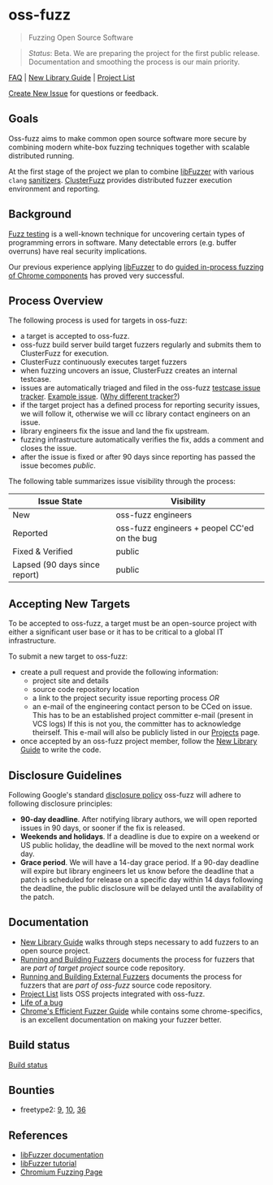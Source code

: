 # oss-fuzz 

> Fuzzing Open Source Software

> *Status*: Beta. We are preparing the project for the first public release. Documentation and smoothing the process is our main priority.

[FAQ](docs/faq.md) | 
[New Library Guide](docs/new_library.md) 
| [Project List](docs/projects.md)


[Create New Issue](https://github.com/google/oss-fuzz/issues/new) for questions or feedback.

## Goals

Oss-fuzz aims to make common open source software more secure by
combining modern white-box fuzzing techniques together with scalable
distributed running.

At the first stage of the project we plan to combine
[libFuzzer](http://llvm.org/docs/LibFuzzer.html) with various `clang`
[sanitizers](https://github.com/google/sanitizers).
[ClusterFuzz](https://blog.chromium.org/2012/04/fuzzing-for-security.html)
provides distributed fuzzer execution environment and reporting.

## Background

[Fuzz testing](https://en.wikipedia.org/wiki/Fuzz_testing) is a well-known
technique for uncovering certain types of programming errors in software.
Many detectable errors (e.g. buffer overruns) have real security
implications.

Our previous experience applying [libFuzzer](http://llvm.org/docs/LibFuzzer.html)
to do [guided in-process fuzzing of Chrome components](https://security.googleblog.com/2016/08/guided-in-process-fuzzing-of-chrome.html)
has proved very successful.


## Process Overview

The following process is used for targets in oss-fuzz:

- a target is accepted to oss-fuzz.
- oss-fuzz build server build target fuzzers  regularly and submits them to
  ClusterFuzz for execution.
- ClusterFuzz continuously executes target fuzzers
- when fuzzing uncovers an issue, ClusterFuzz creates an internal testcase.
- issues are automatically triaged and filed in the oss-fuzz [testcase issue
  tracker](https://bugs.chromium.org/p/oss-fuzz/issues/list). 
  [Example issue](https://bugs.chromium.org/p/oss-fuzz/issues/detail?id=9).
  ([Why different tracker?](docs/faq.md#why-do-you-use-a-different-issue-tracker-for-testcases))
- if the target project has a defined process for reporting security issues,
  we will follow it, otherwise we will cc library contact engineers on an issue.
- library engineers fix the issue and land the fix upstream.
- fuzzing infrastructure automatically verifies the fix, adds a comment and
  closes the issue.
- after the issue is fixed or after 90 days since reporting has passed the issue
  becomes *public*.

The following table summarizes issue visibility through the process:

| Issue State    | Visibility |
|----------|------------|
| New      | oss-fuzz engineers |
| Reported | oss-fuzz engineers + peopel CC'ed on the bug |
| Fixed & Verified | public |
| Lapsed (90 days since report) | public |

## Accepting New Targets

To be accepted to oss-fuzz, a target must be an open-source project with either
a significant user base or it has to be critical to a global IT infrastructure.

To submit a new target to oss-fuzz:
- create a pull request and provide the following information:
  * project site and details
  * source code repository location
  * a link to the project security issue reporting process *OR*
  * an e-mail of the engineering contact person to be CCed on issue. This
    has to be an established project committer e-mail (present in VCS logs)
    If this is not you, the committer has to acknowledge theirself.
    This e-mail will also be publicly listed in our [Projects](docs/projects.md)
    page.
- once accepted by an oss-fuzz project member, follow the [New Library Guide](docs/new_library.md)
  to write the code.


## Disclosure Guidelines

Following Google's standard [disclosure policy](https://googleprojectzero.blogspot.com/2015/02/feedback-and-data-driven-updates-to.html)
oss-fuzz will adhere to following disclosure principles:
  - **90-day deadline**. After notifying library authors, we will open reported
    issues in 90 days, or sooner if the fix is released.
  - **Weekends and holidays**. If a deadline is due to expire on a weekend or
    US public holiday, the deadline will be moved to the next normal work day.
  - **Grace period**. We will have a 14-day grace period. If a 90-day deadline
    will expire but library engineers let us know before the deadline that a
    patch is scheduled for release on a specific day within 14 days following
    the deadline, the public disclosure will be delayed until the availability
    of the patch.

## Documentation

* [New Library Guide](docs/new_library.md) walks through steps necessary to add fuzzers to an open source project.
* [Running and Building Fuzzers](docs/building_running_fuzzers.md) documents the process for fuzzers that are
  *part of target project* source code repository.
* [Running and Building External Fuzzers](docs/building_running_fuzzers_external.md) documents the process for fuzzers that are
  *part of oss-fuzz* source code repository.
* [Project List](docs/projects.md) lists OSS projects integrated with oss-fuzz.
* [Life of a bug](docs/life_of_a_bug.md)
* [Chrome's Efficient Fuzzer Guide](https://chromium.googlesource.com/chromium/src/testing/libfuzzer/+/HEAD/efficient_fuzzer.md) 
  while contains some chrome-specifics, is an excellent documentation on making your fuzzer better.

## Build status
[Build status](https://oss-fuzz-build-logs.storage.googleapis.com/status.html)

## Bounties

* freetype2: 
[9](https://bugs.chromium.org/p/oss-fuzz/issues/detail?id=9&can=1&q=&colspec=ID%20Type%20Component%20Status%20Priority%20Milestone%20Owner%20Summary), 
[10](https://bugs.chromium.org/p/oss-fuzz/issues/detail?id=10&can=1&q=&colspec=ID%20Type%20Component%20Status%20Priority%20Milestone%20Owner%20Summary),
[36](https://bugs.chromium.org/p/oss-fuzz/issues/detail?id=36&can=1&q=&colspec=ID%20Type%20Component%20Status%20Priority%20Milestone%20Owner%20Summary)


## References
* [libFuzzer documentation](http://libfuzzer.info)
* [libFuzzer tutorial](http://tutorial.libfuzzer.info)
* [Chromium Fuzzing Page](https://chromium.googlesource.com/chromium/src/testing/libfuzzer/)

